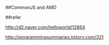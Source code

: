 ##CommonJS and AMD

##refer

http://d2.naver.com/helloworld/12864

http://programmingsummaries.tistory.com/321
